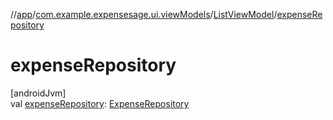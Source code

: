 //[app](../../../index.md)/[com.example.expensesage.ui.viewModels](../index.md)/[ListViewModel](index.md)/[expenseRepository](expense-repository.md)

# expenseRepository

[androidJvm]\
val [expenseRepository](expense-repository.md): [ExpenseRepository](../../com.example.expensesage.data.expenses/-expense-repository/index.md)
